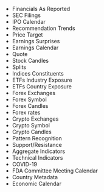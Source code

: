 - Financials As Reported
- SEC Filings
- IPO Calendar
- Recommendation Trends
- Price Target
- Earnings Surprises
- Earnings Calendar
- Quote
- Stock Candles
- Splits
- Indices Constituents
- ETFs Industry Exposure
- ETFs Country Exposure
- Forex Exchanges
- Forex Symbol
- Forex Candles
- Forex rates
- Crypto Exchanges
- Crypto Symbol
- Crypto Candles
- Pattern Recognition
- Support/Resistance
- Aggregate Indicators
- Technical Indicators
- COVID-19
- FDA Committee Meeting Calendar
- Country Metadata
- Economic Calendar
